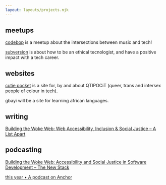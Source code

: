 ```yaml
---
layout: layouts/projects.njk
---
```


## meetups

[codebop](https://twitter.com/codebop) is a meetup about the intersections between music and tech!

[subversion](https://twitter.com/subversionconf) is about how to be an ethical tecnologist, and have a positive impact with a tech career. 

## websites

[cutie pocket](https://twitter.com/cutiepocket) is a site for, by and about QTIPOCiT (queer, trans and intersex people of colour in tech).

gbayi will be a site for learning african languages.

## writing

[Building the Woke Web: Web Accessibility, Inclusion & Social Justice – A List Apart](https://alistapart.com/article/building-the-woke-web/)

## podcasting

[Building the Woke Web: Accessibility and Social Justice in Software Development – The New Stack](https://thenewstack.io/building-the-woke-web-accessibility-and-social-justice-in-software-development/)

[this year • A podcast on Anchor](https://anchor.fm/thisyear)
